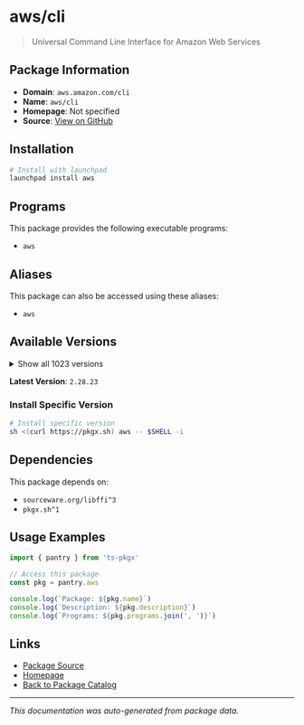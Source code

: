 # aws/cli

> Universal Command Line Interface for Amazon Web Services

## Package Information

- **Domain**: `aws.amazon.com/cli`
- **Name**: `aws/cli`
- **Homepage**: Not specified
- **Source**: [View on GitHub](https://github.com/pkgxdev/pantry/tree/main/projects/aws.amazon.com/cli/package.yml)

## Installation

```bash
# Install with launchpad
launchpad install aws
```

## Programs

This package provides the following executable programs:

- `aws`

## Aliases

This package can also be accessed using these aliases:

- `aws`

## Available Versions

<details>
<summary>Show all 1023 versions</summary>

- `2.28.23`, `2.28.22`, `2.28.21`, `2.28.20`, `2.28.19`
- `2.28.18`, `2.28.17`, `2.28.16`, `2.28.15`, `2.28.14`
- `2.28.13`, `2.28.12`, `2.28.11`, `2.28.10`, `2.28.9`
- `2.28.8`, `2.28.7`, `2.28.6`, `2.28.5`, `2.28.4`
- `2.28.3`, `2.28.2`, `2.28.1`, `2.28.0`, `2.27.63`
- `2.27.62`, `2.27.61`, `2.27.60`, `2.27.59`, `2.27.58`
- `2.27.57`, `2.27.56`, `2.27.55`, `2.27.54`, `2.27.53`
- `2.27.52`, `2.27.51`, `2.27.50`, `2.27.49`, `2.27.48`
- `2.27.47`, `2.27.46`, `2.27.45`, `2.27.44`, `2.27.43`
- `2.27.42`, `2.27.41`, `2.27.40`, `2.27.39`, `2.27.38`
- `2.27.37`, `2.27.36`, `2.27.35`, `2.27.34`, `2.27.33`
- `2.27.32`, `2.27.31`, `2.27.30`, `2.27.29`, `2.27.28`
- `2.27.27`, `2.27.26`, `2.27.25`, `2.27.24`, `2.27.23`
- `2.27.22`, `2.27.21`, `2.27.20`, `2.27.19`, `2.27.18`
- `2.27.17`, `2.27.16`, `2.27.15`, `2.27.14`, `2.27.13`
- `2.27.12`, `2.27.11`, `2.27.10`, `2.27.9`, `2.27.8`
- `2.27.7`, `2.27.6`, `2.27.5`, `2.27.4`, `2.27.3`
- `2.27.2`, `2.27.1`, `2.27.0`, `2.26.7`, `2.26.6`
- `2.26.5`, `2.26.4`, `2.26.3`, `2.26.2`, `2.26.1`
- `2.26.0`, `2.25.14`, `2.25.13`, `2.25.12`, `2.25.11`
- `2.25.10`, `2.25.9`, `2.25.8`, `2.25.7`, `2.25.6`
- `2.25.5`, `2.25.4`, `2.25.3`, `2.25.2`, `2.25.1`
- `2.25.0`, `2.24.27`, `2.24.26`, `2.24.25`, `2.24.24`
- `2.24.23`, `2.24.22`, `2.24.20`, `2.24.19`, `2.24.18`
- `2.24.17`, `2.24.16`, `2.24.15`, `2.24.14`, `2.24.13`
- `2.24.12`, `2.24.11`, `2.24.10`, `2.24.9`, `2.24.8`
- `2.24.7`, `2.24.6`, `2.24.5`, `2.24.4`, `2.24.3`
- `2.24.2`, `2.24.1`, `2.24.0`, `2.23.15`, `2.23.14`
- `2.23.13`, `2.23.12`, `2.23.11`, `2.23.10`, `2.23.9`
- `2.23.8`, `2.23.7`, `2.23.6`, `2.23.5`, `2.23.4`
- `2.23.3`, `2.23.2`, `2.23.1`, `2.23.0`, `2.22.35`
- `2.22.34`, `2.22.33`, `2.22.32`, `2.22.31`, `2.22.30`
- `2.22.29`, `2.22.28`, `2.22.27`, `2.22.26`, `2.22.25`
- `2.22.24`, `2.22.23`, `2.22.22`, `2.22.21`, `2.22.20`
- `2.22.19`, `2.22.18`, `2.22.17`, `2.22.16`, `2.22.15`
- `2.22.14`, `2.22.13`, `2.22.12`, `2.22.11`, `2.22.10`
- `2.22.9`, `2.22.8`, `2.22.7`, `2.22.6`, `2.22.5`
- `2.22.4`, `2.22.3`, `2.22.2`, `2.22.1`, `2.22.0`
- `2.21.3`, `2.21.2`, `2.21.1`, `2.21.0`, `2.20.0`
- `2.19.5`, `2.19.4`, `2.19.3`, `2.19.2`, `2.19.1`
- `2.19.0`, `2.18.18`, `2.18.17`, `2.18.16`, `2.18.15`
- `2.18.14`, `2.18.13`, `2.18.12`, `2.18.11`, `2.18.10`
- `2.18.9`, `2.18.8`, `2.18.7`, `2.18.6`, `2.18.5`
- `2.18.4`, `2.18.3`, `2.18.2`, `2.18.1`, `2.18.0`
- `2.17.65`, `2.17.64`, `2.17.63`, `2.17.62`, `2.17.61`
- `2.17.60`, `2.17.59`, `2.17.58`, `2.17.57`, `2.17.56`
- `2.17.55`, `2.17.54`, `2.17.53`, `2.17.52`, `2.17.51`
- `2.17.50`, `2.17.49`, `2.17.48`, `2.17.47`, `2.17.46`
- `2.17.45`, `2.17.44`, `2.17.43`, `2.17.42`, `2.17.41`
- `2.17.40`, `2.17.39`, `2.17.38`, `2.17.37`, `2.17.36`
- `2.17.35`, `2.17.34`, `2.17.33`, `2.17.32`, `2.17.31`
- `2.17.30`, `2.17.29`, `2.17.28`, `2.17.27`, `2.17.26`
- `2.17.25`, `2.17.24`, `2.17.23`, `2.17.22`, `2.17.21`
- `2.17.20`, `2.17.19`, `2.17.18`, `2.17.17`, `2.17.16`
- `2.17.15`, `2.17.14`, `2.17.13`, `2.17.12`, `2.17.11`
- `2.17.10`, `2.17.9`, `2.17.8`, `2.17.7`, `2.17.6`
- `2.17.5`, `2.17.4`, `2.17.3`, `2.17.2`, `2.17.1`
- `2.17.0`, `2.16.12`, `2.16.11`, `2.16.10`, `2.16.9`
- `2.16.8`, `2.16.7`, `2.16.6`, `2.16.5`, `2.16.4`
- `2.16.3`, `2.16.2`, `2.16.1`, `2.16.0`, `2.15.62`
- `2.15.61`, `2.15.60`, `2.15.59`, `2.15.58`, `2.15.57`
- `2.15.56`, `2.15.55`, `2.15.54`, `2.15.53`, `2.15.52`
- `2.15.51`, `2.15.50`, `2.15.49`, `2.15.48`, `2.15.47`
- `2.15.46`, `2.15.45`, `2.15.44`, `2.15.43`, `2.15.42`
- `2.15.41`, `2.15.40`, `2.15.39`, `2.15.38`, `2.15.37`
- `2.15.36`, `2.15.35`, `2.15.34`, `2.15.33`, `2.15.32`
- `2.15.31`, `2.15.30`, `2.15.29`, `2.15.28`, `2.15.27`
- `2.15.26`, `2.15.25`, `2.15.24`, `2.15.23`, `2.15.22`
- `2.15.21`, `2.15.20`, `2.15.19`, `2.15.18`, `2.15.17`
- `2.15.16`, `2.15.15`, `2.15.14`, `2.15.13`, `2.15.12`
- `2.15.11`, `2.15.10`, `2.15.9`, `2.15.8`, `2.15.7`
- `2.15.6`, `2.15.5`, `2.15.4`, `2.15.3`, `2.15.2`
- `2.15.1`, `2.15.0`, `2.14.6`, `2.14.5`, `2.14.4`
- `2.14.3`, `2.14.2`, `2.14.1`, `2.14.0`, `2.13.39`
- `2.13.38`, `2.13.37`, `2.13.36`, `2.13.35`, `2.13.34`
- `2.13.33`, `2.13.32`, `2.13.31`, `2.13.30`, `2.13.29`
- `2.13.28`, `2.13.27`, `2.13.26`, `2.13.25`, `2.13.24`
- `2.13.23`, `2.13.22`, `2.13.21`, `2.13.20`, `2.13.19`
- `2.13.18`, `2.13.17`, `2.13.16`, `2.13.15`, `2.13.14`
- `2.13.13`, `2.13.12`, `2.13.11`, `2.13.10`, `2.13.9`
- `2.13.7`, `2.13.6`, `2.13.5`, `2.13.4`, `2.13.3`
- `2.13.2`, `2.13.1`, `2.13.0`, `2.12.7`, `2.12.6`
- `2.12.5`, `2.12.4`, `2.12.3`, `2.12.2`, `2.12.1`
- `2.12.0`, `2.11.27`, `2.11.26`, `2.11.25`, `2.11.24`
- `2.11.23`, `2.11.22`, `2.11.21`, `2.11.20`, `2.11.19`
- `2.11.18`, `2.11.17`, `2.11.16`, `2.11.15`, `2.11.14`
- `2.11.13`, `2.11.12`, `2.11.11`, `2.11.10`, `2.11.9`
- `2.11.8`, `2.11.7`, `2.10.4`, `2.10.3`, `1.42.23`
- `1.42.22`, `1.42.21`, `1.42.20`, `1.42.19`, `1.42.18`
- `1.42.17`, `1.42.16`, `1.42.15`, `1.42.14`, `1.42.13`
- `1.42.12`, `1.42.11`, `1.42.10`, `1.42.9`, `1.42.8`
- `1.42.7`, `1.42.6`, `1.42.5`, `1.42.4`, `1.42.3`
- `1.42.2`, `1.42.1`, `1.42.0`, `1.41.17`, `1.41.16`
- `1.41.15`, `1.41.14`, `1.41.13`, `1.41.12`, `1.41.11`
- `1.41.10`, `1.41.9`, `1.41.8`, `1.41.7`, `1.41.6`
- `1.41.5`, `1.41.4`, `1.41.3`, `1.41.2`, `1.41.1`
- `1.41.0`, `1.40.45`, `1.40.44`, `1.40.43`, `1.40.42`
- `1.40.41`, `1.40.40`, `1.40.38`, `1.40.37`, `1.40.36`
- `1.40.35`, `1.40.34`, `1.40.32`, `1.40.31`, `1.40.30`
- `1.40.29`, `1.40.28`, `1.40.27`, `1.40.26`, `1.40.25`
- `1.40.24`, `1.40.23`, `1.40.22`, `1.40.21`, `1.40.20`
- `1.40.19`, `1.40.18`, `1.40.17`, `1.40.16`, `1.40.15`
- `1.40.14`, `1.40.13`, `1.40.12`, `1.40.11`, `1.40.10`
- `1.40.9`, `1.40.8`, `1.40.7`, `1.40.6`, `1.40.5`
- `1.40.4`, `1.40.3`, `1.40.2`, `1.40.1`, `1.40.0`
- `1.39.0`, `1.38.38`, `1.38.37`, `1.38.36`, `1.38.35`
- `1.38.34`, `1.38.33`, `1.38.32`, `1.38.31`, `1.38.30`
- `1.38.29`, `1.38.28`, `1.38.27`, `1.38.26`, `1.38.25`
- `1.38.24`, `1.38.23`, `1.38.22`, `1.38.21`, `1.38.20`
- `1.38.19`, `1.38.18`, `1.38.17`, `1.38.16`, `1.38.15`
- `1.38.14`, `1.38.13`, `1.38.12`, `1.38.11`, `1.38.10`
- `1.38.9`, `1.38.8`, `1.38.7`, `1.38.6`, `1.38.5`
- `1.38.4`, `1.38.3`, `1.38.2`, `1.38.1`, `1.38.0`
- `1.37.26`, `1.37.25`, `1.37.24`, `1.37.23`, `1.37.22`
- `1.37.21`, `1.37.20`, `1.37.19`, `1.37.18`, `1.37.17`
- `1.37.16`, `1.37.15`, `1.37.14`, `1.37.13`, `1.37.12`
- `1.37.11`, `1.37.10`, `1.37.9`, `1.37.8`, `1.37.7`
- `1.37.6`, `1.37.5`, `1.37.4`, `1.37.3`, `1.37.2`
- `1.37.1`, `1.37.0`, `1.36.40`, `1.36.39`, `1.36.38`
- `1.36.37`, `1.36.36`, `1.36.35`, `1.36.34`, `1.36.33`
- `1.36.32`, `1.36.31`, `1.36.30`, `1.36.29`, `1.36.28`
- `1.36.27`, `1.36.26`, `1.36.25`, `1.36.24`, `1.36.23`
- `1.36.22`, `1.36.21`, `1.36.20`, `1.36.19`, `1.36.18`
- `1.36.17`, `1.36.16`, `1.36.15`, `1.36.14`, `1.36.13`
- `1.36.12`, `1.36.11`, `1.36.10`, `1.36.9`, `1.36.8`
- `1.36.7`, `1.36.6`, `1.36.5`, `1.36.4`, `1.36.3`
- `1.36.2`, `1.36.1`, `1.36.0`, `1.35.24`, `1.35.23`
- `1.35.22`, `1.35.21`, `1.35.20`, `1.35.19`, `1.35.18`
- `1.35.17`, `1.35.16`, `1.35.15`, `1.35.14`, `1.35.13`
- `1.35.12`, `1.35.11`, `1.35.10`, `1.35.9`, `1.35.8`
- `1.35.7`, `1.35.6`, `1.35.5`, `1.35.4`, `1.35.3`
- `1.35.2`, `1.35.1`, `1.35.0`, `1.34.33`, `1.34.32`
- `1.34.31`, `1.34.30`, `1.34.29`, `1.34.28`, `1.34.27`
- `1.34.26`, `1.34.25`, `1.34.24`, `1.34.23`, `1.34.22`
- `1.34.21`, `1.34.20`, `1.34.19`, `1.34.18`, `1.34.17`
- `1.34.16`, `1.34.15`, `1.34.14`, `1.34.13`, `1.34.12`
- `1.34.11`, `1.34.10`, `1.34.9`, `1.34.8`, `1.34.7`
- `1.34.6`, `1.34.5`, `1.34.4`, `1.34.3`, `1.34.2`
- `1.34.1`, `1.34.0`, `1.33.44`, `1.33.43`, `1.33.42`
- `1.33.41`, `1.33.40`, `1.33.39`, `1.33.38`, `1.33.37`
- `1.33.36`, `1.33.35`, `1.33.34`, `1.33.33`, `1.33.32`
- `1.33.31`, `1.33.30`, `1.33.29`, `1.33.28`, `1.33.27`
- `1.33.26`, `1.33.25`, `1.33.24`, `1.33.23`, `1.33.22`
- `1.33.21`, `1.33.20`, `1.33.19`, `1.33.18`, `1.33.17`
- `1.33.16`, `1.33.15`, `1.33.14`, `1.33.13`, `1.33.12`
- `1.33.11`, `1.33.10`, `1.33.9`, `1.33.8`, `1.33.7`
- `1.33.6`, `1.33.5`, `1.33.4`, `1.33.3`, `1.33.2`
- `1.33.1`, `1.33.0`, `1.32.117`, `1.32.116`, `1.32.115`
- `1.32.114`, `1.32.113`, `1.32.112`, `1.32.111`, `1.32.110`
- `1.32.109`, `1.32.108`, `1.32.107`, `1.32.106`, `1.32.105`
- `1.32.104`, `1.32.103`, `1.32.102`, `1.32.101`, `1.32.100`
- `1.32.99`, `1.32.98`, `1.32.97`, `1.32.96`, `1.32.95`
- `1.32.94`, `1.32.93`, `1.32.92`, `1.32.91`, `1.32.90`
- `1.32.89`, `1.32.88`, `1.32.87`, `1.32.86`, `1.32.85`
- `1.32.84`, `1.32.83`, `1.32.82`, `1.32.81`, `1.32.80`
- `1.32.79`, `1.32.78`, `1.32.77`, `1.32.76`, `1.32.75`
- `1.32.74`, `1.32.72`, `1.32.71`, `1.32.70`, `1.32.69`
- `1.32.68`, `1.32.67`, `1.32.66`, `1.32.65`, `1.32.64`
- `1.32.63`, `1.32.62`, `1.32.61`, `1.32.60`, `1.32.59`
- `1.32.58`, `1.32.57`, `1.32.56`, `1.32.55`, `1.32.54`
- `1.32.53`, `1.32.52`, `1.32.51`, `1.32.50`, `1.32.49`
- `1.32.48`, `1.32.47`, `1.32.46`, `1.32.45`, `1.32.44`
- `1.32.42`, `1.32.41`, `1.32.40`, `1.32.39`, `1.32.38`
- `1.32.37`, `1.32.36`, `1.32.35`, `1.32.34`, `1.32.33`
- `1.32.32`, `1.32.31`, `1.32.30`, `1.32.29`, `1.32.28`
- `1.32.27`, `1.32.26`, `1.32.25`, `1.32.24`, `1.32.23`
- `1.32.22`, `1.32.21`, `1.32.20`, `1.32.19`, `1.32.18`
- `1.32.17`, `1.32.16`, `1.32.15`, `1.32.14`, `1.32.12`
- `1.32.11`, `1.32.10`, `1.32.9`, `1.32.8`, `1.32.7`
- `1.32.6`, `1.32.5`, `1.32.4`, `1.32.3`, `1.32.2`
- `1.32.1`, `1.32.0`, `1.31.13`, `1.31.12`, `1.31.11`
- `1.31.10`, `1.31.9`, `1.31.8`, `1.31.7`, `1.31.6`
- `1.31.5`, `1.31.4`, `1.31.3`, `1.31.2`, `1.31.1`
- `1.31.0`, `1.30.7`, `1.30.6`, `1.30.5`, `1.30.4`
- `1.30.3`, `1.30.2`, `1.30.1`, `1.30.0`, `1.29.85`
- `1.29.84`, `1.29.83`, `1.29.82`, `1.29.81`, `1.29.80`
- `1.29.79`, `1.29.78`, `1.29.77`, `1.29.76`, `1.29.75`
- `1.29.74`, `1.29.73`, `1.29.72`, `1.29.71`, `1.29.70`
- `1.29.69`, `1.29.68`, `1.29.67`, `1.29.66`, `1.29.65`
- `1.29.64`, `1.29.63`, `1.29.62`, `1.29.61`, `1.29.60`
- `1.29.59`, `1.29.58`, `1.29.57`, `1.29.56`, `1.29.55`
- `1.29.54`, `1.29.53`, `1.29.52`, `1.29.51`, `1.29.50`
- `1.29.49`, `1.29.48`, `1.29.47`, `1.29.46`, `1.29.45`
- `1.29.44`, `1.29.43`, `1.29.42`, `1.29.41`, `1.29.40`
- `1.29.38`, `1.29.37`, `1.29.36`, `1.29.35`, `1.29.34`
- `1.29.33`, `1.29.32`, `1.29.31`, `1.29.30`, `1.29.29`
- `1.29.28`, `1.29.27`, `1.29.26`, `1.29.25`, `1.29.24`
- `1.29.23`, `1.29.22`, `1.29.21`, `1.29.20`, `1.29.19`
- `1.29.18`, `1.29.17`, `1.29.16`, `1.29.15`, `1.29.14`
- `1.29.13`, `1.29.12`, `1.29.11`, `1.29.10`, `1.29.9`
- `1.29.8`, `1.29.7`, `1.29.6`, `1.29.5`, `1.29.4`
- `1.29.3`, `1.29.2`, `1.29.1`, `1.29.0`, `1.28.1`
- `1.28.0`, `1.27.165`, `1.27.164`, `1.27.163`, `1.27.162`
- `1.27.161`, `1.27.160`, `1.27.159`, `1.27.158`, `1.27.157`
- `1.27.156`, `1.27.155`, `1.27.154`, `1.27.153`, `1.27.152`
- `1.27.151`, `1.27.150`, `1.27.149`, `1.27.148`, `1.27.147`
- `1.27.146`, `1.27.145`, `1.27.144`, `1.27.143`, `1.27.142`
- `1.27.141`, `1.27.140`, `1.27.139`, `1.27.138`, `1.27.137`
- `1.27.136`, `1.27.135`, `1.27.134`, `1.27.133`, `1.27.132`
- `1.27.131`, `1.27.130`, `1.27.129`, `1.27.128`, `1.27.127`
- `1.27.126`, `1.27.125`, `1.27.124`, `1.27.123`, `1.27.122`
- `1.27.121`, `1.27.120`, `1.27.119`, `1.27.118`, `1.27.117`
- `1.27.116`, `1.27.114`, `1.27.113`, `1.27.112`, `1.27.110`
- `1.27.109`, `1.27.108`, `1.27.107`, `1.27.106`, `1.27.105`
- `1.27.104`, `1.27.103`, `1.27.102`

</details>

**Latest Version**: `2.28.23`

### Install Specific Version

```bash
# Install specific version
sh <(curl https://pkgx.sh) aws -- $SHELL -i
```

## Dependencies

This package depends on:

- `sourceware.org/libffi^3`
- `pkgx.sh^1`

## Usage Examples

```typescript
import { pantry } from 'ts-pkgx'

// Access this package
const pkg = pantry.aws

console.log(`Package: ${pkg.name}`)
console.log(`Description: ${pkg.description}`)
console.log(`Programs: ${pkg.programs.join(', ')}`)
```

## Links

- [Package Source](https://github.com/pkgxdev/pantry/tree/main/projects/aws.amazon.com/cli/package.yml)
- [Homepage](#)
- [Back to Package Catalog](../../../package-catalog.md)

---

*This documentation was auto-generated from package data.*
